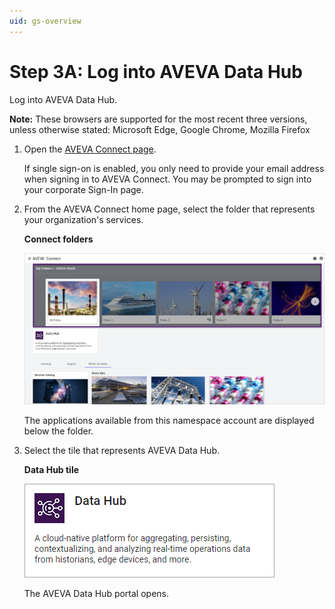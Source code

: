 ```yaml
---
uid: gs-overview
---
```


# Step 3A: Log into AVEVA Data Hub

Log into AVEVA Data Hub.

**Note:** These browsers are supported for the most recent three versions, unless otherwise stated: Microsoft Edge, Google Chrome, Mozilla Firefox

1. Open the [AVEVA Connect page](https://connect.aveva.com/).

   If single sign-on is enabled, you only need to provide your email address when signing in to AVEVA Connect. You may be prompted to sign into your corporate Sign-In page.

1. From the AVEVA Connect home page, select the folder that represents your organization's services.

    **Connect folders**

    ![Connect folders](../images/connect-folders.png)

   The applications available from this namespace account are displayed below the folder.

1. Select the tile that represents AVEVA Data Hub.

    **Data Hub tile**

    ![Data Hub tile](../images/data-hub-tile.png)

   The AVEVA Data Hub portal opens.
